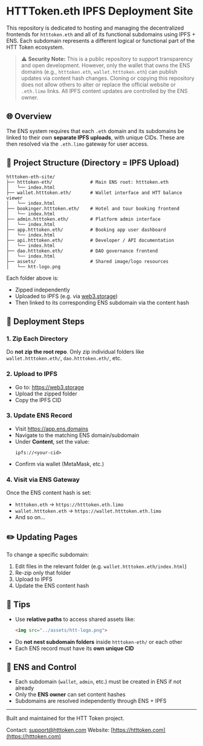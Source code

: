 # HTTToken.eth IPFS Deployment Site

This repository is dedicated to hosting and managing the decentralized frontends for `htttoken.eth` and all of its functional subdomains using IPFS + ENS. Each subdomain represents a different logical or functional part of the HTT Token ecosystem.

> ⚠️ **Security Note:**
> This is a public repository to support transparency and open development. However, only the wallet that owns the ENS domains (e.g., `htttoken.eth`, `wallet.htttoken.eth`) can publish updates via content hash changes. Cloning or copying this repository does not allow others to alter or replace the official website or `.eth.limo` links. All IPFS content updates are controlled by the ENS owner.

## 🌐 Overview
The ENS system requires that each `.eth` domain and its subdomains be linked to their own **separate IPFS uploads**, with unique CIDs. These are then resolved via the `.eth.limo` gateway for user access.

## 📁 Project Structure (Directory = IPFS Upload)
```
htttoken-eth-site/
├── htttoken-eth/              # Main ENS root: htttoken.eth
│   └── index.html
├── wallet.htttoken.eth/       # Wallet interface and HTT balance viewer
│   └── index.html
├── bookinger.htttoken.eth/    # Hotel and tour booking frontend
│   └── index.html
├── admin.htttoken.eth/        # Platform admin interface
│   └── index.html
├── app.htttoken.eth/          # Booking app user dashboard
│   └── index.html
├── api.htttoken.eth/          # Developer / API documentation
│   └── index.html
├── dao.htttoken.eth/          # DAO governance frontend
│   └── index.html
├── assets/                    # Shared image/logo resources
│   └── htt-logo.png
```

Each folder above is:
- Zipped independently
- Uploaded to IPFS (e.g. via [web3.storage](https://web3.storage))
- Then linked to its corresponding ENS subdomain via the content hash

## 🚀 Deployment Steps

### 1. Zip Each Directory
Do **not zip the root repo**. Only zip individual folders like `wallet.htttoken.eth/`, `dao.htttoken.eth/`, etc.

### 2. Upload to IPFS
- Go to: https://web3.storage
- Upload the zipped folder
- Copy the IPFS CID

### 3. Update ENS Record
- Visit https://app.ens.domains
- Navigate to the matching ENS domain/subdomain
- Under **Content**, set the value:
  ```
  ipfs://<your-cid>
  ```
- Confirm via wallet (MetaMask, etc.)

### 4. Visit via ENS Gateway
Once the ENS content hash is set:
- `htttoken.eth` → `https://htttoken.eth.limo`
- `wallet.htttoken.eth` → `https://wallet.htttoken.eth.limo`
- And so on...

## ✏️ Updating Pages
To change a specific subdomain:
1. Edit files in the relevant folder (e.g. `wallet.htttoken.eth/index.html`)
2. Re-zip only that folder
3. Upload to IPFS
4. Update the ENS content hash

## 🧠 Tips
- Use **relative paths** to access shared assets like:
  ```html
  <img src="../assets/htt-logo.png">
  ```
- Do **not nest subdomain folders** inside `htttoken-eth/` or each other
- Each ENS record must have its **own unique CID**

## 🔐 ENS and Control
- Each subdomain (`wallet`, `admin`, etc.) must be created in ENS if not already
- Only the **ENS owner** can set content hashes
- Subdomains are resolved independently through ENS + IPFS

---

Built and maintained for the HTT Token project.

Contact: [support@htttoken.com](mailto:support@htttoken.com)
Website: [https://htttoken.com](https://htttoken.com)
